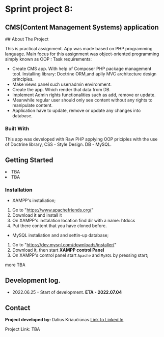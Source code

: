 # Sprint project 8:
<h2>CMS(Content Management Systems) application</h2>
## About The Project

This is practical assignment. App was made based on PHP programming language. Main focus for this assignment was object-oriented programming simply known as OOP :
Task requirements:
* Create CMS app. With help of Composer PHP package management tool. Installing library: Doctrine ORM,and aplly MVC architecture design principles. 
* Make views panel such user/admin environment.  
* Create the app. Which render that data from DB.
* Implement Admin rights functionalities such as add, remove or update.
* Meanwhile regular user should only see content without any rights to manipulate content.
* Application have to update, remove or update any changes into database.


### Built With

This app was developed with Raw PHP applying OOP priciples with the use of Doctrine library, CSS - Style Design. DB - MySQL.

## Getting Started

<li>TBA</li>
<li>TBA</li>


### Installation

* XAMPP's instaliation;

1. Go to "https://www.apachefriends.org/"
2. Download it and install it
3. On XAMPP's instalation location find dir with a name: htdocs
4. Put there content that you have cloned before.

* MySQL instaliation and and settin-up database;

1. Go to "https://dev.mysql.com/downloads/installer/"
2. Download it, then start <b> XAMPP control Panel</b>
3. On XAMPP's control panel start <code>Apache</code> and <code>MySQL</code> by pressing start;

more TBA

## Development log.
* 2022.06.25 - Start of development.  <b>ETA - 2022.07.04 </b>



## Contact

<span><strong>Project developed by: </strong> Dalius Kriaučiūnas <a href="https://www.linkedin.com/in/dalius-kriauciunas/">Link to Linked In </a></span>

Project Link: TBA

